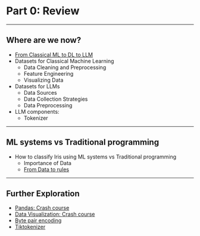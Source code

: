 # Part 0: Review

---
## Where are we now?

- [From Classical ML to DL to LLM](./ml2llm.png)
- Datasets for Classical Machine Learning
  - Data Cleaning and Preprocessing
  - Feature Engineering
  - Visualizing Data
- Datasets for LLMs
  - Data Sources
  - Data Collection Strategies
  - Data Preprocessing
- LLM components: 
  - Tokenizer

---
## ML systems vs Traditional programming

- How to classify Iris using ML systems vs Traditional programming
  - Importance of Data
  - [From Data to rules](./ml_vs_traditional_paradigm.md)


---
## Further Exploration

- [Pandas: Crash course](https://www.kaggle.com/learn/pandas)
- [Data Visualization: Crash course](https://www.kaggle.com/learn/data-visualization)
- [Byte pair encoding](https://en.wikipedia.org/wiki/Byte_pair_encoding)
- [Tiktokenizer](https://tiktokenizer.vercel.app/)
